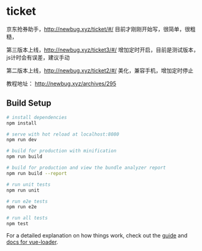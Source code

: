 # ticket
京东抢券助手，http://newbug.xyz/ticket/#/
目前才刚刚开始写，很简单，很粗糙，

第三版本上线，http://newbug.xyz/ticket3/#/
增加定时开启，目前是测试版本，js计时会有误差，建议手动

第二版本上线，http://newbug.xyz/ticket2/#/
美化，兼容手机，增加定时停止

教程地址： http://newbug.xyz/archives/295

## Build Setup

``` bash
# install dependencies
npm install

# serve with hot reload at localhost:8080
npm run dev

# build for production with minification
npm run build

# build for production and view the bundle analyzer report
npm run build --report

# run unit tests
npm run unit

# run e2e tests
npm run e2e

# run all tests
npm test
```

For a detailed explanation on how things work, check out the [guide](http://vuejs-templates.github.io/webpack/) and [docs for vue-loader](http://vuejs.github.io/vue-loader).
